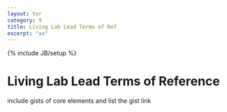 ```yaml
---
layout: tor
category: 9
title: Living Lab Lead Terms of Ref
excerpt: "xx"
---
```

{% include JB/setup %}

# Living Lab Lead Terms of Reference
include gists of core elements and list the gist link




